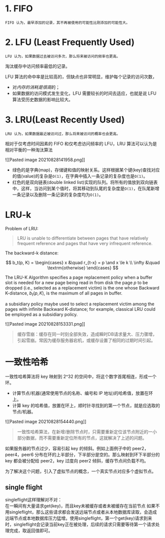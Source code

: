 # 1. FIFO 

	FIFO 认为，最早添加的记录，其不再被使用的可能性比刚添加的可能性大。

# 2. LFU (Least Frequently Used)

	LFU 认为，如果数据过去被访问多次，那么将来被访问的频率也更高。

淘汰缓存中访问频率最低的记录。

LFU 算法的命中率是比较高的，但缺点也非常明显，维护每个记录的访问次数，
- 对*内存的消耗是很高*的；
- 如果数据的访问模式发生变化，LFU 需要较长的时间去适应，也就是说 LFU 算法受历史数据的影响比较大。


# 3. LRU(Least Recently Used)

	LRU 认为，如果数据最近被访问过，那么将来被访问的概率也会更高。

相对于仅考虑时间因素的 FIFO 和仅考虑访问频率的 LFU，LRU 算法可以认为是相对平衡的一种淘汰算法

![[Pasted image 20210828141958.png]]

-   绿色的是字典(map)，存储键和值的映射关系。这样根据某个键(key)查找对应的值(value)的复杂是`O(1)`，在字典中插入一条记录的复杂度也是`O(1)`。
-   红色的是双向链表(double linked list)实现的队列。将所有的值放到双向链表中，这样，当访问到某个值时，将其移动到队尾的复杂度是`O(1)`，在队尾新增一条记录以及删除一条记录的复杂度均为`O(1)`。


# LRU-k

Problem of LRU:

> LRU is unable to differentiate between pages that have relatively frequent reference and pages that have very infrequent reference.

The backward-k distance:

$$
	b_t(p, K) = \begin{cases}
		x  &\quad r_{t-x} = p \and x \le k \\
		\infty &\quad \textrm{otherwise}
	\end{cases}
$$

The LRU-K Algorithm specifies a page replacement policy when a buffer slot is needed for a new page being read in from disk the page $p$ to be dropped (i.e., selected as a replacement victim) is the one whose Backward K-distance, $b_t(p, K)$, is the maximum of all pages in buffer. 

a subsidiary policy maybe used to select a replacement victim among the pages with infinite Backward K-distance; for example, classical LRU could be employed as a subsidiary policy. 

![[Pasted image 20210828153331.png]]


> 缓存雪崩：缓存在同一时刻全部失效，造成瞬时DB请求量大、压力骤增，引起雪崩。常因为缓存服务器宕机，或缓存设置了相同的过期时间引起。

#  一致性哈希


一致性哈希算法将 key 映射到 2^32 的空间中，将这个数字首尾相连，形成一个环。

-   计算节点/机器(通常使用节点的名称、编号和 IP 地址)的哈希值，放置在环上。
-   计算 key 的哈希值，放置在环上，顺时针寻找到的第一个节点，就是应选取的节点/机器。

![[Pasted image 20210828154440.png]]

> 一致性哈希算法，在新增/删除节点时，只需要重新定位该节点附近的一小部分数据，而不需要重新定位所有的节点，这就解决了上述的问题。

如果服务器的节点过少，容易引起 key 的倾斜。例如上面例子中的 peer2，peer4，peer6 分布在环的上半部分，下半部分是空的。那么映射到环下半部分的 key 都会被分配给 peer2，key 过度向 peer2 倾斜，缓存节点间负载不均。

为了解决这个问题，引入了虚拟节点的概念，一个真实节点对应多个虚拟节点。


## single flight

singleflight这样理解对不对：  
在一瞬间有大量请求get(key)，而且key未被缓存或者未被缓存在当前节点 如果不用singleflight，那么这些请求都会发送远端节点或者从本地数据库读取，会造成远端节点或本地数据库压力猛增。使用singleflight，第一个get(key)请求到来时，singleflight会记录当前key正在被处理，后续的请求只需要等待第一个请求处理完成，取返回值即可。